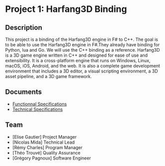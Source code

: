 # Project 1: Harfang3D Binding

## Description

This project is a binding of the Harfang3D engine in F# to C++. The goal is to be able to use the Harfang3D engine in F#.They already have binding for Python, lua and Go. We will use the C++ binding as a reference.
Harfang3D is a 3D game engine written in C++ and designed for ease of use and extensibility. It is a cross-platform engine that runs on Windows, Linux, macOS, iOS, Android, and the web. It is also a complete game development environment that includes a 3D editor, a visual scripting environment, a 3D asset pipeline, and a 3D game framework.

## Documents

- [Functionnal Specifications](https://github.com/algosup/2022-2023-project-3-harfang3d-binding-Project-1-group/blob/documents/Documents%20Specifications/Functional_Specifications.md)
- [Technical Specifications](https://github.com/algosup/2022-2023-project-3-harfang3d-binding-Project-1-group/blob/documents/Documents%20Specifications/Technical_Specification.md)


## Team


* [Elise Gautier] Project Manager
* [Nicolas Mida] Technical Lead
* [Rémy Charles] Program Manager
* [Théo Trouvé] Quality Assurance
* [Grégory Pagnoux] Software Engineer


